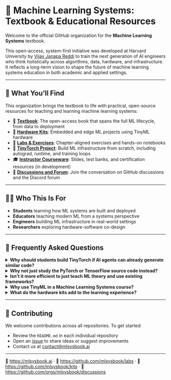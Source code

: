 # 📘 Machine Learning Systems: Textbook & Educational Resources

Welcome to the official GitHub organization for the **Machine Learning Systems** textbook.

This open-access, system-first initiative was developed at Harvard University by [Vijay Janapa Reddi](https://profvjreddi.github.io/website/) to train the next generation of AI engineers who think holistically across algorithms, data, hardware, and infrastructure. It reflects a long-term vision to shape the future of machine learning systems education in both academic and applied settings.

---

## 🧰 What You’ll Find

This organization brings the textbook to life with practical, open-source resources for teaching and learning machine learning systems:

- 📘 [**Textbook**](https://mlsysbook.ai): The open-access book that spans the full ML lifecycle, from data to deployment  
- 🔌 [**Hardware Kits**](https://github.com/mlsysbook/kits): Embedded and edge ML projects using TinyML hardware  
- 🧪 [**Labs & Exercises**](https://github.com/mlsysbook/labs): Chapter-aligned exercises and hands-on notebooks  
- 🔧 [**TinyTorch Project**](https://github.com/mlsysbook/tinytorch): Build ML infrastructure from scratch, including autograd, runtime, and training loops  
- 🎓 [**Instructor Courseware**](https://github.com/mlsysbook/courseware): Slides, test banks, and certification resources (in development)  
- 💬 [**Discussions and Forum**](https://github.com/orgs/mlsysbook/discussions): Join the conversation on GitHub discussions and the Discord forum

---

## 👩‍🏫 Who This Is For

- **Students** learning how ML systems are built and deployed  
- **Educators** teaching modern ML from a systems perspective  
- **Engineers** building ML infrastructure in real-world settings  
- **Researchers** exploring hardware-software co-design

---

## 🤔 Frequently Asked Questions

<details>
<summary><strong>Why should students build TinyTorch if AI agents can already generate similar code?</strong></summary>

Even though large language models can generate working ML code, building systems from scratch remains *pedagogically essential*:

- **Understanding vs. Using**: AI-generated code shows what works, but not *why* it works. TinyTorch teaches students to reason through tensor operations, memory flows, and training logic.
- **Systems Literacy**: Debugging and designing real ML pipelines requires understanding abstractions like autograd, data loaders, and parameter updates, not just calling APIs.
- **AI-Augmented Engineers**: The best AI engineers will *collaborate with* AI tools, not rely on them blindly. TinyTorch trains students to read, verify, and modify generated code responsibly.
- **Intentional Design**: Systems thinking can’t be outsourced. TinyTorch helps learners internalize how decisions about data layout, execution, and precision affect performance.

</details>

<details>
<summary><strong>Why not just study the PyTorch or TensorFlow source code instead?</strong></summary>

Industrial frameworks are optimized for scale, not clarity. They contain thousands of lines of code, hardware-specific kernels, and complex abstractions. 

TinyTorch, by contrast, is intentionally **minimal** and **educational** — like building a kernel in an operating systems course. It helps learners understand the essential components and build an end-to-end pipeline from first principles.

</details>

<details>
<summary><strong>Isn't it more efficient to just teach ML theory and use existing frameworks?</strong></summary>

Teaching only the math without implementation leaves students unable to debug or extend real-world systems. TinyTorch bridges that gap by making ML systems tangible:

- Students learn by doing, not just reading.
- Implementing backpropagation or a training loop exposes hidden assumptions and tradeoffs.
- Understanding how layers are built gives deeper insight into model behavior and performance.

</details>

<details>
<summary><strong>Why use TinyML in a Machine Learning Systems course?</strong></summary>

TinyML makes systems concepts concrete. By running ML models on constrained hardware, students encounter the real-world limits of memory, compute, latency, and energy — exactly the challenges modern ML engineers face at scale.

- ⚙️ **Hardware constraints** expose architectural tradeoffs that are hidden in cloud settings.
- 🧠 **Systems thinking** is deepened by understanding how models interact with sensors, microcontrollers, and execution runtimes.
- 🌍 **End-to-end ML** becomes tangible — from data ingestion to inference.

TinyML isn’t about toy problems — it’s about simplifying to the point of *clarity*, not abstraction. Students see the full system pipeline, not just the cloud endpoint.

</details>

<details>
<summary><strong>What do the hardware kits add to the learning experience?</strong></summary>

The hardware kits are where learning becomes **hands-on and embodied**. They bring several pedagogical advantages:

- 🔌 **Physicality**: Students see real data flowing through sensors and watch ML models respond — not just print outputs.
- 🧪 **Experimentation**: Kits enable tinkering with latency, power, and model size in ways that are otherwise abstract.
- 🚀 **Creativity**: Students can build real applications — from gesture detection to keyword spotting — using what they learned in TinyTorch.

The kits act as *debuggable, inspectable deployment targets*. They reveal what’s easy vs. hard in ML deployment — and why hardware-aware design matters.

</details>

---

## 🤝 Contributing

We welcome contributions across all repositories. To get started:

- Review the `README.md` in each individual repository  
- Open an [issue](https://github.com/mlsysbook/labs/issues) to share ideas or suggest improvements  
- Contact us at [contact@mlsysbook.ai](mailto:contact@mlsysbook.ai)

---
📘 https://mlsysbook.ai · 🔬 https://github.com/mlsysbook/labs · 🧰 https://github.com/mlsysbook/kits · 💬 https://github.com/orgs/mlsysbook/discussions
